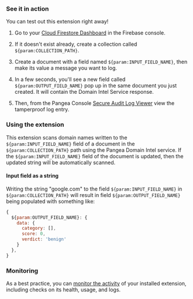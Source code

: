 ### See it in action

You can test out this extension right away!

1.  Go to your [Cloud Firestore Dashboard](https://console.firebase.google.com/project/${param:PROJECT_ID}/firestore/data) in the Firebase console.

2.  If it doesn't exist already, create a collection called `${param:COLLECTION_PATH}`.

3.  Create a document with a field named `${param:INPUT_FIELD_NAME}`, then make its value a message you want to log.

4.  In a few seconds, you'll see a new field called `${param:OUTPUT_FIELD_NAME}` pop up in the same document you just created. It will contain the Domain Intel Service response.

5.  Then, from the Pangea Console [Secure Audit Log Viewer](https://console.pangea.cloud/service/audit/logs) view the tamperproof log entry.

### Using the extension

This extension scans domain names written to the `${param:INPUT_FIELD_NAME}` field of a document in the `${param:COLLECTION_PATH}` path using the Pangea Domain Intel service. If the `${param:INPUT_FIELD_NAME}` field of the document is updated, then the updated string will be automatically scanned.


#### Input field as a string

Writing the string "google.com" to the field `${param:INPUT_FIELD_NAME}` in `${param:COLLECTION_PATH}` will result in field `${param:OUTPUT_FIELD_NAME}` being populated with something like:

```js
{
  ${param:OUTPUT_FIELD_NAME}: {
    data: {
      category: [],
      score: 0,
      verdict: 'benign'
    }
  },
}
```


### Monitoring

As a best practice, you can [monitor the activity](https://firebase.google.com/docs/extensions/manage-installed-extensions#monitor) of your installed extension, including checks on its health, usage, and logs.
